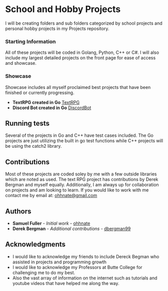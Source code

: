 # School and Hobby Projects

I will be creating folders and sub folders categorized by school projects and personal hobby projects in my Projects repository.



### Starting Information

All of these projects will be coded in Golang, Python, C++ or C#. I will also include my largest detailed projects on the 
front page for ease of access and showcase.

### Showcase

Showcase includes all myself proclaimed best projects that have been finished or currently progressing.

* **TextRPG created in Go** [TextRPG](https://github.com/ohhnate/Projects/blob/master/School/Go/CSCI%2020/textRPG.go)
* **Discord Bot created in Go** [DiscordBot](https://github.com/ohhnate/Projects/tree/master/Hobby)

## Running tests

Several of the projects in Go and C++ have test cases included. The Go projects are just utilizing the built in go test functions
while C++ projects will be using the catch2 library. 


## Contributions

Most of these projects are coded soley by me with a few outside libraries which are noted as used. The text RPG project has contributions by Derek Bergman and myself equally. 
Additionally, I am always up for collaboration on projects and am looking to learn. If you would like to work with me contact me
by email at: ohhnate@gmail.com

## Authors

* **Samuel Fuller** - *Initial work* - [ohhnate](https://github.com/ohhnate)
* **Derek Bergman** - *Additional contributions* - [dbergman99](https://github.com/dbergman99)


## Acknowledgments

* I would like to acknowledge my friends to include Dereck Begman who assisted in projects and programming growth
* I would like to acknowledge my Professors at Butte College for challenging me to do my best.
* Also the vast array of information on the internet such as tutorials and youtube videos that have helped me along the way.

